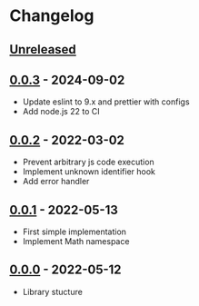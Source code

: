 # Changelog

## [Unreleased][unreleased]

## [0.0.3][] - 2024-09-02

- Update eslint to 9.x and prettier with configs
- Add node.js 22 to CI

## [0.0.2][] - 2022-03-02

- Prevent arbitrary js code execution
- Implement unknown identifier hook
- Add error handler

## [0.0.1][] - 2022-05-13

- First simple implementation
- Implement Math namespace

## [0.0.0][] - 2022-05-12

- Library stucture

[unreleased]: https://github.com/metarhia/metacalc/compare/v0.0.3...HEAD
[0.0.3]: https://github.com/metarhia/metacalc/compare/v0.0.2...v0.0.3
[0.0.2]: https://github.com/metarhia/metacalc/compare/v0.0.1...v0.0.2
[0.0.1]: https://github.com/metarhia/metacalc/compare/v0.0.0...v0.0.1
[0.0.0]: https://github.com/metarhia/metacalc/releases/tag/v0.0.0
